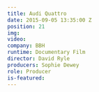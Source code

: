 ```yaml
---
title: Audi Quattro
date: 2015-09-05 13:35:00 Z
position: 21
img: 
video: 
company: BBH
runtime: Documentary Film
director: David Ryle
producers: Sophie Dewey
role: Producer
is-featured: 
---
```


